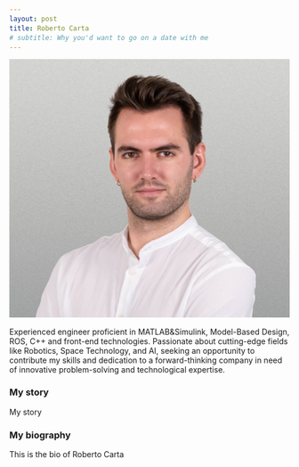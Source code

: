 ```yaml
---
layout: post
title: Roberto Carta
# subtitle: Why you'd want to go on a date with me
---
```


![Roberto](/assets/img/avatar-icon.jpg)

Experienced engineer proficient in MATLAB&Simulink, Model-Based Design, ROS, C++ and front-end technologies. Passionate about cutting-edge fields like Robotics, Space Technology, and AI, seeking an opportunity to contribute my skills and dedication to a forward-thinking company in need of innovative problem-solving and technological expertise.

### My story

My story

### My biography
This is the bio of Roberto Carta
